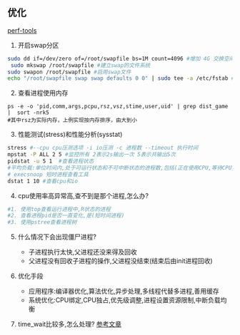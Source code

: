 ## 优化

[perf-tools](https://github.com/brendangregg/perf-tools)

1. 开启swap分区

```bash
sudo dd if=/dev/zero of=/root/swapfile bs=1M count=4096 #增加 4G 交换空间  8G 8192
 sudo mkswap /root/swapfile #建立swap的文件系统
sudo swapon /root/swapfile #启用swap文件
echo "/root/swapfile swap swap defaults 0 0" | sudo tee -a /etc/fstab #更新 fstab 文件
```
2. 查看进程使用内存

```
ps -e -o 'pid,comm,args,pcpu,rsz,vsz,stime,user,uid' | grep dist_game |  sort -nrk5
#其中rsz为实际内存，上例实现按内存排序，由大到小
```
3. 性能测试(stress)和性能分析(sysstat)
```bash
stress #--cpu cpu压测选项 -i io压测 -c 进程数 --timeout 执行时间
mpstat -P ALL 2 5 #监控所有 2表示2s输出一次 5表示共输出5次
pidstat -u 5 1  #查看进程状态
#平均负载:单位时间内,处于可运行状态和不可中断状态的进程数,包括(正在使用CPU,等待CPU,等待I/O)
# execsnoop 短时进程查看工具
dstat 1 10 #查看cpu和io

```

4. cpu使用率高异常高,查不到是那个进程,怎么办?
```bash
#1. 使用top查看运行进程中,R状态的进程
#2. 查看进程pid是否一直变化,是(短时间进程)
#3. 使用pstree查看进程树

```
5. 什么情况下会出现僵尸进程?
    - 子进程执行太快,父进程还没来得及回收
    - 父进程没有回收子进程的操作,父进程没结束(结束后由init进程回收)
    
6. 优化手段
    - 应用程序:编译器优化,算法优化,异步处理,多线程代替多进程,善用缓存
    - 系统优化:CPU绑定,CPU独占,优先级调整,进程设置资源限制,中断负载均衡
    
7. time_wait比较多,怎么处理?
[参考文章](https://www.cnblogs.com/softidea/p/6062147.html)